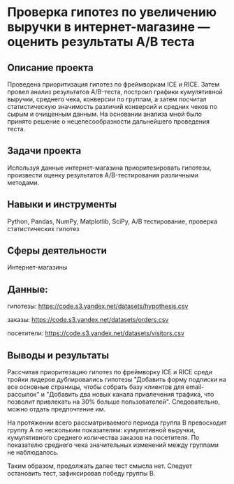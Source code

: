 # Проверка гипотез по увеличению выручки в интернет-магазине — оценить результаты A/B теста

## Описание проекта
Проведена приоритизация гипотез по фреймворкам ICE и RICE. Затем провел анализ результатов A/B-теста, построил графики кумулятивной выручки, среднего чека, конверсии по группам, а затем посчитал статистическую значимость различий конверсий и средних чеков по сырым и очищенным данным. На основании анализа мной было принято решение о нецелесообразности дальнейшего проведения теста.

## Задачи проекта
Используя данные интернет-магазина приоритезировать гипотезы, произвести оценку результатов A/B-тестирования различными методами.

## Навыки и инструменты
Python, Pandas, NumPy, Matplotlib, SciPy, A/B тестирование, проверка статистических гипотез

## Сферы деятельности
Интернет-магазины

## Данные: 
гипотезы: https://code.s3.yandex.net/datasets/hypothesis.csv

заказы: https://code.s3.yandex.net/datasets/orders.csv

посетители: https://code.s3.yandex.net/datasets/visitors.csv

## Выводы и результаты
Рассчитав приоритезацию гипотез по фреймворку ICE и RICE среди тройки лидеров дублировались гипотезы "Добавить форму подписки на все основные страницы, чтобы собрать базу клиентов для email-рассылок" и "Добавить два новых канала привлечения трафика, что позволит привлекать на 30% больше пользователей". Следовательно, можно отдать предпочтение им.

На протяжении всего рассматриваемого периода группа В превосходит группу А по нескольким показателям: кумулятивной выручки, кумулятивного среднего количества заказов на посетителя. По показателю среднего чека значительных изменений между группами не наблюдалось.

Таким образом, продолжать далее тест смысла нет. Следует остановить тест, зафиксировав победу группы В.

